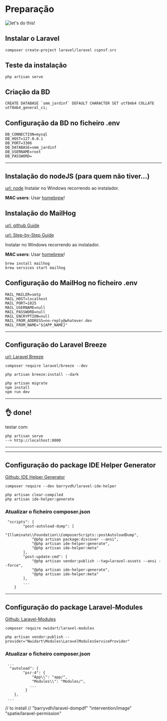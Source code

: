 # Preparação

![let's do this!](https://www.idlememe.com/wp-content/uploads/2021/10/lets-do-this-meme-idlememe-7-300x249.jpg)


## Instalar o Laravel
```
composer create-project laravel/laravel cspnsf.src
```


## Teste da instalação
```
php artisan serve
```

## Criação da BD
```
CREATE DATABASE `smm_jardinf` DEFAULT CHARACTER SET utf8mb4 COLLATE utf8mb4_general_ci;
```


## Configuração da BD no ficheiro .env
```
DB_CONNECTION=mysql
DB_HOST=127.0.0.1   
DB_PORT=3306   
DB_DATABASE=smm_jardinf  
DB_USERNAME=root 
DB_PASSWORD=  
```
---

## Instalação do nodeJS (para quem não tiver...)
[url: node](https://nodejs.org/en/download)
Instalar no Windows recorrendo ao instalador.

**MAC users**: 
Usar [homebrew](https://formulae.brew.sh/formula/node)!


## Instalação do MailHog
[url: github Guide](https://github.com/mailhog/MailHog)

[url: Step-by-Step Guide](https://kinsta.com/blog/mailhog/)

Instalar no Windows recorrendo ao instalador.

**MAC users**: 
Usar [homebrew](https://formulae.brew.sh/formula/mailhog)!

```
brew install mailhog
brew services start mailhog
```


## Configuração do MailHog no ficheiro .env
```
MAIL_MAILER=smtp
MAIL_HOST=localhost
MAIL_PORT=1025
MAIL_USERNAME=null
MAIL_PASSWORD=null
MAIL_ENCRYPTION=null
MAIL_FROM_ADDRESS=no-reply@whatever.dev
MAIL_FROM_NAME="${APP_NAME}"
```

---
## Configuração do Laravel Breeze
[url: Laravel Breeze](https://laravel.com/docs/10.x/starter-kits#laravel-breeze
)
```
composer require laravel/breeze --dev

php artisan breeze:install --dark
 
php artisan migrate
npm install
npm run dev
```
---
👌 done!
---
testar com:
```
php artisan serve
--> http://localhost:8000
```

---

---
## Configuração do package IDE Helper Generator
[Github: IDE Helper Generator](https://github.com/barryvdh/laravel-ide-helper)
```
composer require --dev barryvdh/laravel-ide-helper

php artisan clear-compiled
php artisan ide-helper:generate

```

### Atualizar o ficheiro composer.json
```
 "scripts": {
        "post-autoload-dump": [
            "Illuminate\\Foundation\\ComposerScripts::postAutoloadDump",
            "@php artisan package:discover --ansi",
            "@php artisan ide-helper:generate",
            "@php artisan ide-helper:meta"
        ],
        "post-update-cmd": [
            "@php artisan vendor:publish --tag=laravel-assets --ansi --force",
            "@php artisan ide-helper:generate",
            "@php artisan ide-helper:meta"
        ],
        ...
    }
```

---
## Configuração do package Laravel-Modules
[Github: Laravel-Modules](https://github.com/nWidart/laravel-modules)
```
composer require nwidart/laravel-modules

php artisan vendor:publish --provider="Nwidart\Modules\LaravelModulesServiceProvider"
```

### Atualizar o ficheiro composer.json
```
 ...
  "autoload": {
        "psr-4": {
            "App\\": "app/",
            "Modules\\": "Modules/",
           ...
         }
    },
 ...
```


// to install //
"barryvdh/laravel-dompdf"
"intervention/image"
"spatie/laravel-permission"